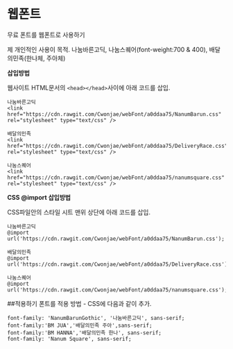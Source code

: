 # 웹폰트
무료 폰트를 웹폰트로 사용하기

제 개인적인 사용이 목적.
나눔바른고딕, 나눔스퀘어(font-weight:700 & 400), 배달의민족(한나체, 주아체)

**<head></head>삽입방법**

웹사이트 HTML문서의 ``<head></head>``사이에 아래 코드를 삽입.
```
나눔바른고딕
<link href="https://cdn.rawgit.com/Cwonjae/webFont/a0ddaa75/NanumBarun.css" rel="stylesheet" type="text/css" />

배달의민족
<link href="https://cdn.rawgit.com/Cwonjae/webFont/a0ddaa75/DeliveryRace.css" rel="stylesheet" type="text/css" />

나눔스퀘어
<link href="https://cdn.rawgit.com/Cwonjae/webFont/a0ddaa75/nanumsquare.css" rel="stylesheet" type="text/css" />
```

**CSS @import 삽입방법**

CSS파일안의 스타일 시트 맨위 상단에 아래 코드를 삽입.
```
나눔바른고딕
@import url('https://cdn.rawgit.com/Cwonjae/webFont/a0ddaa75/NanumBarun.css');

배달의민족
@import url('https://cdn.rawgit.com/Cwonjae/webFont/a0ddaa75/DeliveryRace.css');

나눔스퀘어
@import url('https://cdn.rawgit.com/Cwonjae/webFont/a0ddaa75/nanumsquare.css');
```

##적용하기
폰트를 적용 방법 - CSS에 다음과 같이 추가.
```
font-family: 'NanumBarunGothic', '나눔바른고딕', sans-serif;
font-family:'BM JUA','배달의민족 주아',sans-serif;
font-family:'BM HANNA','배달의민족 한나', sans-serif;
font-family: 'Nanum Square', sans-serif;

```


